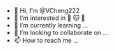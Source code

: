 - 👋 Hi, I’m @VCheng222
- 👀 I’m interested in :basketball: :cat: :dog:
- 🌱 I’m currently learning ...
- 💞️ I’m looking to collaborate on ...
- 📫 How to reach me ...

<!---
VCheng222/VCheng222 is a ✨ special ✨ repository because its `README.md` (this file) appears on your GitHub profile.
You can click the Preview link to take a look at your changes.
--->
